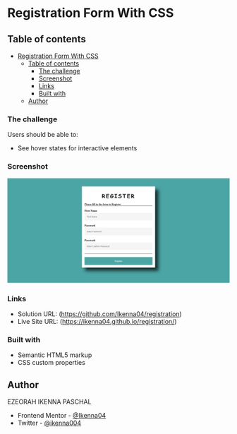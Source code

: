 # Registration Form With CSS

## Table of contents

- [Registration Form With CSS](#registration-form-with-css)
  - [Table of contents](#table-of-contents)
    - [The challenge](#the-challenge)
    - [Screenshot](#screenshot)
    - [Links](#links)
    - [Built with](#built-with)
  - [Author](#author)

### The challenge

Users should be able to:

- See hover states for interactive elements

### Screenshot

![](screen-shot/Screenshot%202023-11-06%20at%2014-16-55%20Registration.png)

### Links

- Solution URL: (https://github.com/Ikenna04/registration)
- Live Site URL: (https://ikenna04.github.io/registration/)

### Built with

- Semantic HTML5 markup
- CSS custom properties

## Author

EZEORAH IKENNA PASCHAL

<!-- - Website - [Add your name here](https://www.your-site.com) -->

- Frontend Mentor - [@Ikenna04](https://www.frontendmentor.io/profile/Ikenna04)
- Twitter - [@ikenna004](https://www.twitter.com/ikenna004)
